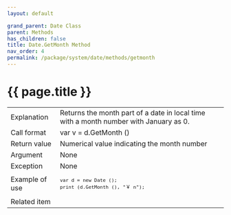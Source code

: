 ```yaml
---
layout: default

grand_parent: Date Class
parent: Methods
has_children: false
title: Date.GetMonth Method
nav_order: 4
permalink: /package/system/date/methods/getmonth
---
```

# {{ page.title }}


<table>
  <tr>
    <td>Explanation</td>
    <td colspan="2">Returns the month part of a date in local time with a month number with January as 0.</td>
  </tr>
  <tr>
    <td>Call format</td>
    <td colspan="2">var v = d.GetMonth ()</td>
  </tr>
  <tr>
    <td>Return value</td>
    <td colspan="2">Numerical value indicating the month number</td>
  </tr>  
  <tr>
    <td>Argument</td>
    <td colspan="2">None</td>
  </tr>
  <tr>
    <td>Exception</td>
    <td colspan="2">None</td>
  </tr>
  <tr>
    <td>Example of use</td>
    <td colspan="2"><code><pre>var d = new Date ();
print (d.GetMonth (), "￥ n");</pre></code></td>
  </tr>
  <tr>
    <td>Related item</td>
    <td colspan="2"></td>
  </tr>
</table>



